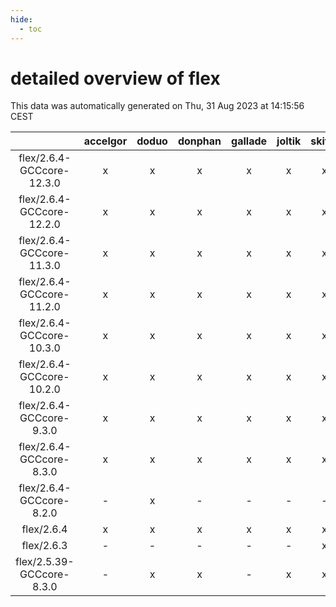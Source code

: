 ```yaml
---
hide:
  - toc
---
```


detailed overview of flex
=========================


This data was automatically generated on Thu, 31 Aug 2023 at 14:15:56 CEST  

| |accelgor|doduo|donphan|gallade|joltik|skitty|swalot|victini|
| :---: | :---: | :---: | :---: | :---: | :---: | :---: | :---: | :---: |
|flex/2.6.4-GCCcore-12.3.0|x|x|x|x|x|x|x|x|
|flex/2.6.4-GCCcore-12.2.0|x|x|x|x|x|x|x|x|
|flex/2.6.4-GCCcore-11.3.0|x|x|x|x|x|x|x|x|
|flex/2.6.4-GCCcore-11.2.0|x|x|x|x|x|x|x|x|
|flex/2.6.4-GCCcore-10.3.0|x|x|x|x|x|x|x|x|
|flex/2.6.4-GCCcore-10.2.0|x|x|x|x|x|x|x|x|
|flex/2.6.4-GCCcore-9.3.0|x|x|x|x|x|x|x|x|
|flex/2.6.4-GCCcore-8.3.0|x|x|x|x|x|x|x|x|
|flex/2.6.4-GCCcore-8.2.0|-|x|-|-|-|-|x|-|
|flex/2.6.4|x|x|x|x|x|x|x|x|
|flex/2.6.3|-|-|-|-|-|x|-|x|
|flex/2.5.39-GCCcore-8.3.0|-|x|x|-|x|x|-|x|
